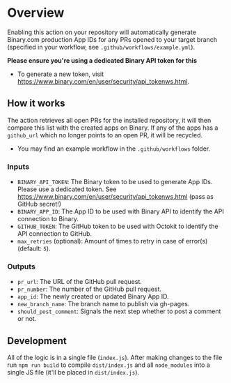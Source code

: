 # Overview

Enabling this action on your repository will automatically generate Binary.com production App IDs for any PRs opened to your target branch (specified in your workflow, see `.github/workflows/example.yml`).

**Please ensure you're using a dedicated Binary API token for this**

- To generate a new token, visit https://www.binary.com/en/user/security/api_tokenws.html.

## How it works

The action retrieves all open PRs for the installed repository, it will then compare this list with the created apps on Binary. If any of the apps has a `github_url` which no longer points to an open PR, it will be recycled.

- You may find an example workflow in the `.github/workflows` folder.

### Inputs

- `BINARY_API_TOKEN`: The Binary token to be used to generate App IDs. Please use a dedicated token. See https://www.binary.com/en/user/security/api_tokenws.html (pass as GitHub secret!)
- `BINARY_APP_ID`: The App ID to be used with Binary API to identify the API connection to Binary.
- `GITHUB_TOKEN`: The GitHub token to be used with Octokit to identify the API connection to GitHub.
- `max_retries` (optional): Amount of times to retry in case of error(s) (default: `5`).

### Outputs

- `pr_url`: The URL of the GitHub pull request.
- `pr_number`: The number of the GitHub pull request.
- `app_id`: The newly created or updated Binary App ID.
- `new_branch_name`: The branch name to publish via gh-pages.
- `should_post_comment`: Signals the next step whether to post a comment or not.

## Development

All of the logic is in a single file (`index.js`). After making changes to the file run `npm run build` to compile `dist/index.js` and all `node_modules` into a single JS file (it'll be placed in `dist/index.js`).